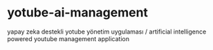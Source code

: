 # yotube-ai-management
yapay zeka destekli yotube yönetim uygulaması / artificial intelligence powered youtube management application

